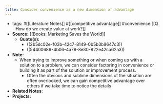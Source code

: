 ```yaml
---
title: Consider convenience as a new dimension of advantage
---
```


- tags: #[[Literature Notes]] #[[competitive advantage]] #convenience [[Q - How do we create value at work?]]
- **Source:** [[Books: Marketing Saves the World]]
	- **Quote(s):**
		- ((2b5dc02e-f03b-42c7-8149-0b5b3b9647c3))
		- ((54400689-4b06-4a79-8e30-822e42ca62a3))
- **Note:**
	- When trying to improve something or when coming up with a solution to a problem, we can consider factoring in convenience or building it as part of the solution or improvement process.
		- Often the obvious and sublime dimensions of the situation are often overlooked, we can gain competitive advantage over others if we take time to notice the details
- **Related Notes:**
- **Projects:**